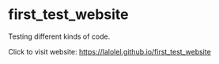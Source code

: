 # first_test_website
Testing different kinds of code. 


Click to visit website: https://lalolel.github.io/first_test_website
